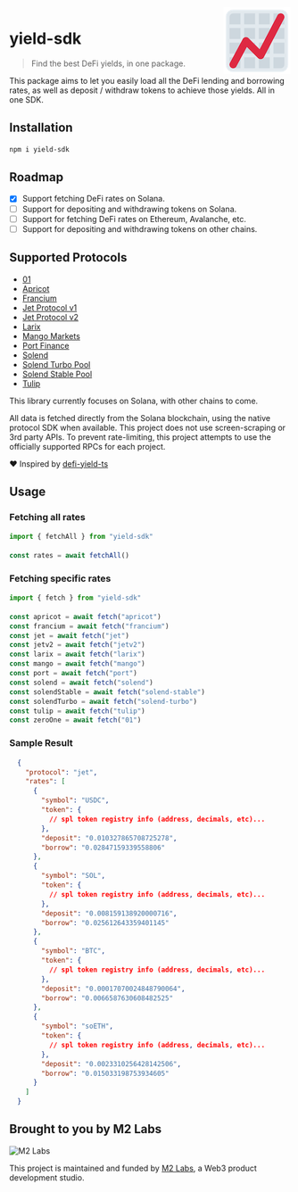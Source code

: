 <img src="./logo.png" align="right" />

# yield-sdk

> Find the best DeFi yields, in one package.

This package aims to let you easily load all the DeFi lending and borrowing rates, as well as deposit / withdraw tokens to achieve those yields. All in one SDK.

## Installation

```sh
npm i yield-sdk
```

## Roadmap

- [x] Support fetching DeFi rates on Solana.
- [ ] Support for depositing and withdrawing tokens on Solana.
- [ ] Support for fetching DeFi rates on Ethereum, Avalanche, etc.
- [ ] Support for depositing and withdrawing tokens on other chains.

## Supported Protocols

- [01](https://01.xyz)
- [Apricot](https://apricot.one)
- [Francium](https://francium.io)
- [Jet Protocol v1](https://v1.jetprotocol.io/)
- [Jet Protocol v2](https://jetprotocol.io)
- [Larix](https://projectlarix.com)
- [Mango Markets](https://mango.markets)
- [Port Finance](https://port.finance)
- [Solend](https://solend.fi)
- [Solend Turbo Pool](https://solend.fi)
- [Solend Stable Pool](https://solend.fi)
- [Tulip](https://tulip.garden)

This library currently focuses on Solana, with other chains to come.

All data is fetched directly from the Solana blockchain, using the native protocol SDK when available. This project does not use screen-scraping or 3rd party APIs. To prevent rate-limiting, this project attempts to use the officially supported RPCs for each project.

❤️ Inspired by [defi-yield-ts](https://github.com/jet-lab/defi-yield-ts)

## Usage

### Fetching all rates

```ts
import { fetchAll } from "yield-sdk"

const rates = await fetchAll()
```

### Fetching specific rates

```ts
import { fetch } from "yield-sdk"

const apricot = await fetch("apricot")
const francium = await fetch("francium")
const jet = await fetch("jet")
const jetv2 = await fetch("jetv2")
const larix = await fetch("larix")
const mango = await fetch("mango")
const port = await fetch("port")
const solend = await fetch("solend")
const solendStable = await fetch("solend-stable")
const solendTurbo = await fetch("solend-turbo")
const tulip = await fetch("tulip")
const zeroOne = await fetch("01")
```

### Sample Result

```json
  {
    "protocol": "jet",
    "rates": [
      {
        "symbol": "USDC",
        "token": {
          // spl token registry info (address, decimals, etc)...
        },
        "deposit": "0.010327865708725278",
        "borrow": "0.02847159339558806"
      },
      {
        "symbol": "SOL",
        "token": {
          // spl token registry info (address, decimals, etc)...
        },
        "deposit": "0.008159138920000716",
        "borrow": "0.025612643359401145"
      },
      {
        "symbol": "BTC",
        "token": {
          // spl token registry info (address, decimals, etc)...
        },
        "deposit": "0.00017070024848790064",
        "borrow": "0.0066587630608482525"
      },
      {
        "symbol": "soETH",
        "token": {
          // spl token registry info (address, decimals, etc)...
        },
        "deposit": "0.0023310256428142506",
        "borrow": "0.015033198753934605"
      }
    ]
  }
```

## Brought to you by M2 Labs

<img src="https://m2.xyz/github.png" alt="M2 Labs" width="427" height="94" />

This project is maintained and funded by [M2 Labs](https://m2.xyz), a Web3
product development studio.
